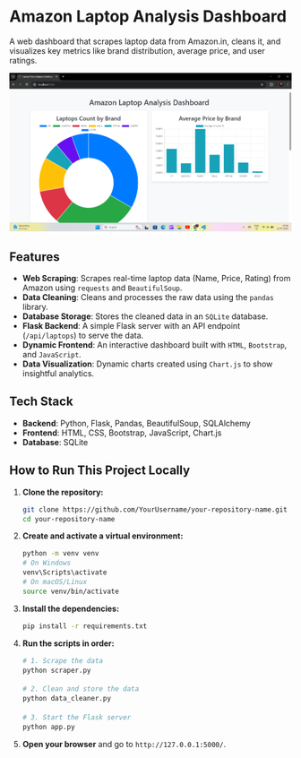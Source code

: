 # Amazon Laptop Analysis Dashboard

A web dashboard that scrapes laptop data from Amazon.in, cleans it, and visualizes key metrics like brand distribution, average price, and user ratings.

![Dashboard Screenshot](images/dashboard.png) 


## Features
- **Web Scraping**: Scrapes real-time laptop data (Name, Price, Rating) from Amazon using `requests` and `BeautifulSoup`.
- **Data Cleaning**: Cleans and processes the raw data using the `pandas` library.
- **Database Storage**: Stores the cleaned data in an `SQLite` database.
- **Flask Backend**: A simple Flask server with an API endpoint (`/api/laptops`) to serve the data.
- **Dynamic Frontend**: An interactive dashboard built with `HTML`, `Bootstrap`, and `JavaScript`.
- **Data Visualization**: Dynamic charts created using `Chart.js` to show insightful analytics.

## Tech Stack
- **Backend**: Python, Flask, Pandas, BeautifulSoup, SQLAlchemy
- **Frontend**: HTML, CSS, Bootstrap, JavaScript, Chart.js
- **Database**: SQLite

## How to Run This Project Locally

1. **Clone the repository:**
   ```bash
   git clone https://github.com/YourUsername/your-repository-name.git
   cd your-repository-name
   ```

2. **Create and activate a virtual environment:**
   ```bash
   python -m venv venv
   # On Windows
   venv\Scripts\activate
   # On macOS/Linux
   source venv/bin/activate
   ```

3. **Install the dependencies:**
   ```bash
   pip install -r requirements.txt 
   ```
      
4. **Run the scripts in order:**
   ```bash
   # 1. Scrape the data
   python scraper.py
   
   # 2. Clean and store the data
   python data_cleaner.py
   
   # 3. Start the Flask server
   python app.py
   ```
   
5. **Open your browser** and go to `http://127.0.0.1:5000/`.